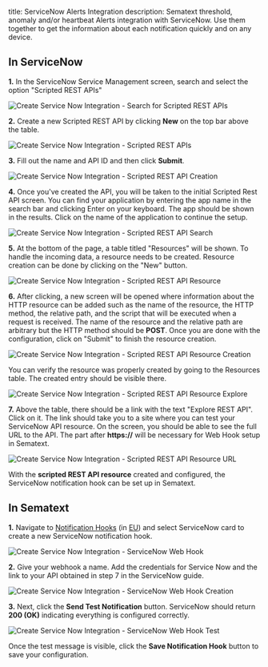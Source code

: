 title: ServiceNow Alerts Integration
description: Sematext threshold, anomaly and/or heartbeat Alerts integration with ServiceNow. Use them together to get the information about each notification quickly and on any device.

## In ServiceNow

**1.** In the ServiceNow Service Management screen, search and select the option "Scripted REST APIs"

<img class="content-modal-image" alt="Create Service Now Integration - Search for Scripted REST APIs" src="../../images/integrations/create-servicenow-integration-search.png" title="Create Service Now Integration - Search for Scripted REST APIs">

**2.** Create a new Scripted REST API by clicking **New** on the top bar above the table.

<img class="content-modal-image" alt="Create Service Now Integration - Scripted REST APIs" src="../../images/integrations/create-servicenow-integration-scripted-apis.png" title="Create Service Now Integration - Scripted REST APIs">

**3.** Fill out the name and API ID and then click **Submit**.

<img class="content-modal-image" alt="Create Service Now Integration - Scripted REST API Creation" src="../../images/integrations/create-servicenow-integration-scripted-api-creation.png" title="Create Service Now Integration - Scripted REST API Creation">

**4.** Once you've created the API, you will be taken to the initial Scripted Rest API screen. You can find your application by entering the app name in the search bar and clicking Enter on your keyboard. The app should be shown in the results. Click on the name of the application to continue the setup.

<img class="content-modal-image" alt="Create Service Now Integration - Scripted REST API Search" src="../../images/integrations/create-servicenow-integration-scripted-api-search.png" title="Create Service Now Integration - Scripted REST API Search">

**5.** At the bottom of the page, a table titled "Resources" will be shown. To handle the incoming data, a resource needs to be created. Resource creation can be done by clicking on the "New" button. 

<img class="content-modal-image" alt="Create Service Now Integration - Scripted REST API Resource" src="../../images/integrations/create-servicenow-integration-scripted-api-resource.png" title="Create Service Now Integration - Scripted REST API Resource">

**6.** After clicking, a new screen will be opened where information about the HTTP resource can be added such as the name of the resource, the HTTP method, the relative path, and the script that will be executed when a request is received. The name of the resource and the relative path are arbitrary but the HTTP method should be **POST**. Once you are done with the configuration, click on "Submit" to finish the resource creation.

<img class="content-modal-image" alt="Create Service Now Integration - Scripted REST API Resource Creation" src="../../images/integrations/create-servicenow-integration-scripted-api-resource-creation.png" title="Create Service Now Integration - Scripted REST API Resource Creation">

You can verify the resource was properly created by going to the Resources table. The created entry should be visible there. 

<img class="content-modal-image" alt="Create Service Now Integration - Scripted REST API Resource Explore" src="../../images/integrations/create-servicenow-integration-scripted-api-resource-explore.png" title="Create Service Now Integration - Scripted REST API Resource Explore">

**7.** Above the table, there should be a link with the text "Explore REST API". Click on it. The link should take you to a site where you can test your ServiceNow API resource. On the screen, you should be able to see the full URL to the API. The part after **https://** will be necessary for Web Hook setup in Sematext.

<img class="content-modal-image" alt="Create Service Now Integration - Scripted REST API Resource URL" src="../../images/integrations/create-servicenow-integration-scripted-api-resource-url.png" title="Create Service Now Integration - Scripted REST API Resource URL">


With the **scripted REST API resource** created and configured, the ServiceNow notification hook can be set up in Sematext.

## In Sematext

**1.** Navigate to [Notification Hooks](https://apps.sematext.com/ui/hooks/create) (in [EU](https://apps.eu.sematext.com/ui/hooks/create)) and select ServiceNow card to create a new ServiceNow notification hook.

<img class="content-modal-image" alt="Create Service Now Integration - ServiceNow Web Hook" src="../../images/integrations/create-servicenow-integration-webhooks.png" title="Create Service Now Integration - ServiceNow Web Hook">


**2.** Give your webhook a name. Add the credentials for Service Now and the link to your API obtained in step 7 in the ServiceNow guide.

<img class="content-modal-image" alt="Create Service Now Integration - ServiceNow Web Hook Creation" src="../../images/integrations/create-servicenow-integration-webhook-creation.png" title="Create Service Now Integration - ServiceNow Web Hook Creation">


**3.** Next, click the **Send Test Notification** button. ServiceNow should return **200 (OK)** indicating everything is configured correctly.

<img class="content-modal-image" alt="Create Service Now Integration - ServiceNow Web Hook Test" src="../../images/integrations/create-servicenow-integration-webhook-test.png" title="Create Service Now Integration - ServiceNow Web Hook Test">

Once the test message is visible, click the **Save Notification Hook** button to save your configuration. 
